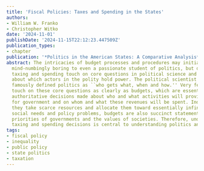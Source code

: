 ```yaml
---
title: 'Fiscal Policies: Taxes and Spending in the States'
authors:
- William W. Franko
- Christopher Witko
date: '2024-11-01'
publishDate: '2024-11-15T22:12:23.447509Z'
publication_types:
- chapter
publication: '*Politics in the American States: A Comparative Analysis*'
abstract: The intricacies of budget processes and procedures may initially appear
  mind-numbingly boring to even a passionate student of politics, but decisions about
  taxing and spending touch on core questions in political science and public policy
  about which actors in the polity hold power. The political scientist Harold Lasswell
  famously defined politics as ``who gets what, when and how.'' Very few decisions
  touch on these core questions as clearly as budgets, which are essentially collective
  authoritative decisions made about who and what activities will provide the resources
  for government and on whom and what these revenues will be spent. Indeed, because
  they take scarce resources and allocate them toward essentially infinite potential
  social needs and policy problems, budgets are also succinct statements about the
  priorities of governments and the values of societies. Therefore, understanding
  taxing and spending decisions is central to understanding politics and public policy.
tags:
- fiscal policy
- inequality
- public policy
- state politics
- taxation
---
```

